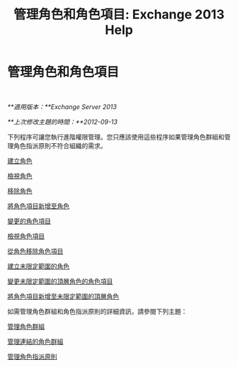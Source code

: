 ﻿---
title: '管理角色和角色項目: Exchange 2013 Help'
TOCTitle: 管理角色和角色項目
ms:assetid: 243be502-b3d7-4bb3-8f9b-063ab7a85c02
ms:mtpsurl: https://technet.microsoft.com/zh-tw/library/Dd638097(v=EXCHG.150)
ms:contentKeyID: 50472720
ms.date: 05/21/2018
mtps_version: v=EXCHG.150
ms.translationtype: MT
---

# 管理角色和角色項目

 

_**適用版本：**Exchange Server 2013_

_**上次修改主題的時間：**2012-09-13_

下列程序可讓您執行進階權限管理。您只應該使用這些程序如果管理角色群組和管理角色指派原則不符合組織的需求。

[建立角色](create-a-role-exchange-2013-help.md)

[檢視角色](view-a-role-exchange-2013-help.md)

[移除角色](remove-a-role-exchange-2013-help.md)

[將角色項目新增至角色](add-a-role-entry-to-a-role-exchange-2013-help.md)

[變更的角色項目](change-a-role-entry-exchange-2013-help.md)

[檢視角色項目](view-role-entries-exchange-2013-help.md)

[從角色移除角色項目](remove-a-role-entry-from-a-role-exchange-2013-help.md)

[建立未限定範圍的角色](create-an-unscoped-role-exchange-2013-help.md)

[變更未限定範圍的頂層角色的角色項目](change-a-role-entry-on-an-unscoped-top-level-role-exchange-2013-help.md)

[將角色項目新增至未限定範圍的頂層角色](add-a-role-entry-to-an-unscoped-top-level-role-exchange-2013-help.md)

如需管理角色群組和角色指派原則的詳細資訊，請參閱下列主題：

[管理角色群組](manage-role-groups-exchange-2013-help.md)

[管理連結的角色群組](manage-linked-role-groups-exchange-2013-help.md)

[管理角色指派原則](manage-role-assignment-policies-exchange-2013-help.md)

